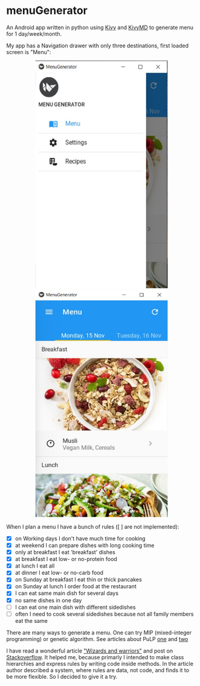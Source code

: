 # menuGenerator
An Android app written in python using [Kivy](https://kivy.org/#home) and [KivyMD](https://github.com/kivymd/KivyMD) to generate menu for 1 day/week/month.

My app has a Navigation drawer with only three destinations, first loaded screen is "Menu":

<p align="center">
  <img src="pictures/Screenshot 2021-11-15 152839.jpg" width="350" height="600" title="hover text">
  <img src="pictures/Screenshot 2021-11-15 152510.jpg" width="350" height="600" title="hover text">
</p>

When I plan a menu I have a bunch of rules ([ ] are not implemented):
- [x] on Working days I don't have much time for cooking
- [x] at weekend I can prepare dishes with long cooking time
- [x] only at breakfast I eat 'breakfast' dishes
- [x] at breakfast I eat low- or no-protein food
- [x] at lunch I eat all
- [x] at dinner I eat low- or no-carb food
- [x] on Sunday at breakfast I eat thin or thick pancakes
- [x] on Sunday at lunch I order food at the restaurant
- [x] I can eat same main dish for several days
- [x] no same dishes in one day
- [ ] I can eat one main dish with different sidedishes
- [ ] often I need to cook several sidedishes because not all family members eat the same

There are many ways to generate a menu. One can try MIP (mixed-integer programming) or genetic algorithm. See articles about PuLP [one](https://towardsdatascience.com/roster-optimization-using-python-85b26d58e806) and [two](https://www.pythonstart.com/solving-linear-programming-problems-in-python-with-pulp)

I have read a wonderful article ["Wizards and warriors"](https://ericlippert.com/2015/04/27/wizards-and-warriors-part-one/) and post on [Stackoverflow](https://stackoverflow.com/questions/55226942/python-how-to-to-make-set-of-rules-for-each-class-in-a-game). It helped me, because primarly I intended to make class hierarchies and express rules by writing code inside methods. In the article author described a system, where rules are data, not code, and finds it to be more flexible. So I decided to give it a try.
